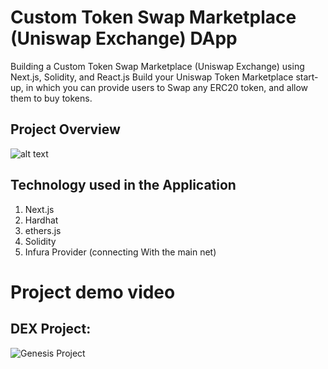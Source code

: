 # Custom Token Swap Marketplace (Uniswap Exchange) DApp

Building a Custom Token Swap Marketplace (Uniswap Exchange) using Next.js, Solidity, and React.js Build your Uniswap Token Marketplace start-up, in which you can provide users to Swap any ERC20 token, and allow them to buy tokens.

## Project Overview

![alt text](https://www.daulathussain.com/wp-content/uploads/2023/08/uniswap-token-marketplace.jpg)

## Technology used in the Application

1. Next.js
2. Hardhat
3. ethers.js
4. Solidity
5. Infura Provider (connecting With the main net)

# Project demo video

## DEX Project:

![Genesis Project](./public/review/Review.gif)
